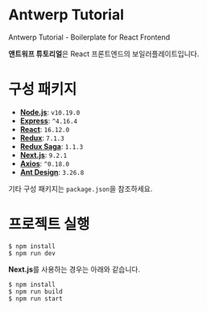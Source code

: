 # Antwerp Tutorial

Antwerp Tutorial - Boilerplate for React Frontend

**앤트워프 튜토리얼**은 React 프론트엔드의 보일러플레이트입니다.

# 구성 패키지

- [**Node.js**](https://nodejs.org/ko/): `v10.19.0`
- [**Express**](https://expressjs.com/ko/): `^4.16.4`
- [**React**](https://ko.reactjs.org/): `16.12.0`
- [**Redux**](https://redux.js.org/): `7.1.3`
- [**Redux Saga**](https://redux-saga.js.org/): `1.1.3`
- [**Next.js**](https://nextjs.org/): `9.2.1`
- [**Axios**](https://github.com/axios/axios): `^0.18.0`
- [**Ant Design**](https://3x.ant.design/): `3.26.8`

기타 구성 패키지는 `package.json`을 참조하세요.

# 프로젝트 실행

```
$ npm install
$ npm run dev
```

**Next.js**를 사용하는 경우는 아래와 같습니다.

```
$ npm install
$ npm run build
$ npm run start
```
